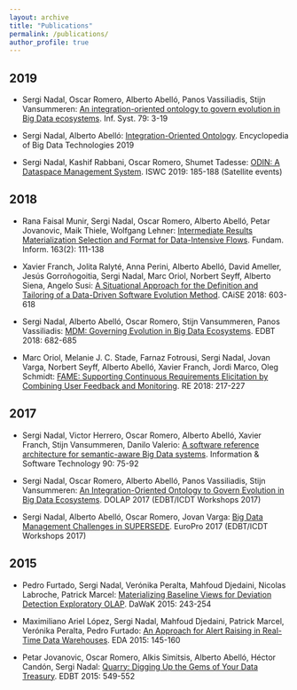 ```yaml
---
layout: archive
title: "Publications"
permalink: /publications/
author_profile: true
--- 
```


## 2019

+ Sergi Nadal, Oscar Romero, Alberto Abelló, Panos Vassiliadis, Stijn Vansummeren: <a href="https://doi.org/10.1016/j.is.2018.01.006" target="_blank">An integration-oriented ontology to govern evolution in Big Data ecosystems</a>. Inf. Syst. 79: 3-19

+ Sergi Nadal, Alberto Abelló: <a href="https://doi.org/10.1007/978-3-319-63962-8_13-1" target="_blank">Integration-Oriented Ontology</a>. Encyclopedia of Big Data Technologies 2019

+ Sergi Nadal, Kashif Rabbani, Oscar Romero, Shumet Tadesse: <a href="http://ceur-ws.org/Vol-2456/paper48.pdf" target="_blank">ODIN: A Dataspace Management System</a>. ISWC 2019: 185-188 (Satellite events)

## 2018

+ Rana Faisal Munir, Sergi Nadal, Oscar Romero, Alberto Abelló, Petar Jovanovic, Maik Thiele, Wolfgang Lehner: <a href="https://doi.org/10.3233/FI-2018-1734" target="_blank">Intermediate Results Materialization Selection and Format for Data-Intensive Flows</a>. Fundam. Inform. 163(2): 111-138

+ Xavier Franch, Jolita Ralyté, Anna Perini, Alberto Abelló, David Ameller, Jesús Gorroñogoitia, Sergi Nadal, Marc Oriol, Norbert Seyff, Alberto Siena, Angelo Susi: <a href="https://doi.org/10.1007/978-3-319-91563-0_37" target="_blank">A Situational Approach for the Definition and Tailoring of a Data-Driven Software Evolution Method</a>. CAiSE 2018: 603-618

+ Sergi Nadal, Alberto Abelló, Oscar Romero, Stijn Vansummeren, Panos Vassiliadis: <a href="https://doi.org/10.5441/002/edbt.2018.84" target="_blank">MDM: Governing Evolution in Big Data Ecosystems</a>. EDBT 2018: 682-685

+ Marc Oriol, Melanie J. C. Stade, Farnaz Fotrousi, Sergi Nadal, Jovan Varga, Norbert Seyff, Alberto Abelló, Xavier Franch, Jordi Marco, Oleg Schmidt: <a href="https://doi.org/10.1109/RE.2018.00030" target="_blank">FAME: Supporting Continuous Requirements Elicitation by Combining User Feedback and Monitoring</a>. RE 2018: 217-227

## 2017

+ Sergi Nadal, Victor Herrero, Oscar Romero, Alberto Abelló, Xavier Franch, Stijn Vansummeren, Danilo Valerio: <a href="https://doi.org/10.1016/j.infsof.2017.06.001" target="_blank">A software reference architecture for semantic-aware Big Data systems</a>. Information & Software Technology 90: 75-92

+ Sergi Nadal, Oscar Romero, Alberto Abelló, Panos Vassiliadis, Stijn Vansummeren: <a href="http://ceur-ws.org/Vol-1810/DOLAP_paper_09.pdf" target="_blank">An Integration-Oriented Ontology to Govern Evolution in Big Data Ecosystems</a>. DOLAP 2017 (EDBT/ICDT Workshops 2017)

+ Sergi Nadal, Alberto Abelló, Oscar Romero, Jovan Varga: <a href="http://ceur-ws.org/Vol-1810/EuroPro_paper_06.pdf" target="_blank">Big Data Management Challenges in SUPERSEDE</a>. EuroPro 2017 (EDBT/ICDT Workshops 2017)

## 2015

+ Pedro Furtado, Sergi Nadal, Verónika Peralta, Mahfoud Djedaini, Nicolas Labroche, Patrick Marcel:
<a href="https://doi.org/10.1007/978-3-319-22729-0_19" target="_blank">Materializing Baseline Views for Deviation Detection Exploratory OLAP</a>. DaWaK 2015: 243-254

+ Maximiliano Ariel López, Sergi Nadal, Mahfoud Djedaini, Patrick Marcel, Verónika Peralta, Pedro Furtado: <a href="http://editions-rnti.fr/?inprocid=1002132" target="_blank">An Approach for Alert Raising in Real-Time Data Warehouses</a>. EDA 2015: 145-160

+ Petar Jovanovic, Oscar Romero, Alkis Simitsis, Alberto Abelló, Héctor Candón, Sergi Nadal: <a href="https://doi.org/10.5441/002/edbt.2015.55" target="_blank">Quarry: Digging Up the Gems of Your Data Treasury</a>. EDBT 2015: 549-552

<!--
{% if author.googlescholar %}
  You can also find my articles on <a href="{{author.googlescholar}}">my Google Scholar profile</a>.
{% endif %}

{% include base_path %}

{% for post in site.publications reversed %}
  {% include archive-single.html %}
{% endfor %}
-->